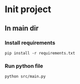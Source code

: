 # Init project

## In main dir

### Install requirements

```
pip install -r requirements.txt
```

### Run python file

```
python src/main.py
```
